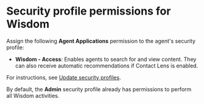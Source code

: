 # Security profile permissions for Wisdom<a name="assign-security-profile-wisdom"></a>

Assign the following **Agent Applications** permission to the agent's security profile:
+ **Wisdom \- Access**: Enables agents to search for and view content\. They can also receive automatic recommendations if Contact Lens is enabled\.

For instructions, see [Update security profiles](update-security-profiles.md)\.

By default, the **Admin** security profile already has permissions to perform all Wisdom activities\.